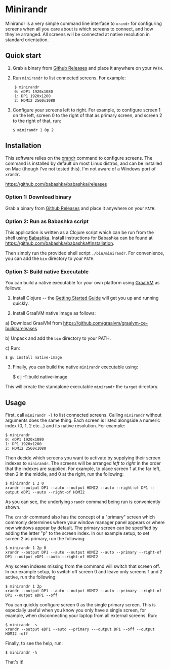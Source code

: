 # Minirandr

Minirandr is a very simple command line interface to `xrandr` for configuring screens when all you care about is which screens to connect, and how they're arranged. All screens will be connected at native resolution in standard orientation.

## Quick start

1. Grab a binary from [Github Releases](https://github.com/safehammad/minirandr/releases) and place it anywhere on your `PATH`.

2. Run `minirandr` to list connected screens. For example:
```
    $ minirandr
    0: eDP1 1920x1080
    1: DP1 1920x1200
    2: HDMI2 2560x1080
```

3. Configure your screens left to right. For example, to configure screen 1 on the left, screen 0 to the right of that as primary screen, and screen 2 to the right of that, run:

    `$ minirandr 1 0p 2`

## Installation

This software relies on the [xrandr](https://www.x.org/releases/X11R7.5/doc/man/man1/xrandr.1.html) command to configure screens. The command is installed by default on most Linux distros, and can be installed on Mac (though I've not tested this). I'm not aware of a Windows port of `xrandr`.

https://github.com/babashka/babashka/releases

### Option 1: Download binary

Grab a binary from [Github Releases](https://github.com/safehammad/minirandr/releases) and place it anywhere on your `PATH`.

### Option 2: Run as Babashka script

This application is written as a Clojure script which can be run from the shell using [Babashka](https://babashka.org/). Install instructions for Babashka can be found at https://github.com/babashka/babashka#installation.

Then simply run the provided shell script `./bin/minirandr`. For convenience, you can add the `bin` directory to your `PATH`.

### Option 3: Build native Executable

You can build a native executable for your own platform using [GraalVM](https://www.graalvm.org/) as follows:

1. Install Clojure -- the [Getting Started Guide](https://clojure.org/guides/getting_started) will get you up and running quickly.

2. Install GraalVM native image as follows:

a) Download GraalVM from https://github.com/graalvm/graalvm-ce-builds/releases

b) Unpack and add the `bin` directory to your PATH.

c) Run:

    $ gu install native-image

3. Finally, you can build the native `minirandr` executable using:

    $ clj -T:build native-image

This will create the standalone executable `minirandr` the `target` directory.

## Usage

First, call `minirandr -l` to list connected screens. Calling `minirandr` without arguments does the same thing. Each screen is listed alongside a numeric index (0, 1, 2 etc...) and its native resolution. For example:

    $ minirandr
    0: eDP1 1920x1080
    1: DP1 1920x1200
    2: HDMI2 2560x1080

Then decide which screens you want to activate by supplying their screen indexes to `minirandr`. The screens will be arranged *left to right* in the order that the indexes are supplied. For example, to place screen 1 at the far left, then 2 in the middle, and 0 at the right, run the following:

    $ minirandr 1 2 0
    xrandr --output DP1 --auto --output HDMI2 --auto --right-of DP1 --output eDP1 --auto --right-of HDMI2

As you can see, the underlying `xrandr` command being run is conveniently shown.

The `xrandr` command also has the concept of a "primary" screen which commonly determines where your window manager panel appears or where new windows appear by default. The primary screen can be specified by adding the letter "p" to the screen index. In our example setup, to set screen 2 as primary, run the following:

    $ minirandr 1 2p 0
    xrandr --output DP1 --auto --output HDMI2 --auto --primary --right-of DP1 --output eDP1 --auto --right-of HDMI2

Any screen indexes missing from the command will switch that screen off. In our example setup, to switch off screen 0 and leave only screens 1 and 2 active, run the following:

    $ minirandr 1 2p
    xrandr --output DP1 --auto --output HDMI2 --auto --primary --right-of DP1 --output eDP1 --off

You can quickly configure screen 0 as the single primary screen. This is especially useful when you know you only have a single screen, for example, when disconnecting your laptop from all external screens. Run:

    $ minirandr -s
    xrandr --output eDP1 --auto --primary ---output DP1 --off --output HDMI2 -off

Finally, to see the help, run:

    $ minirandr -h

That's it!
